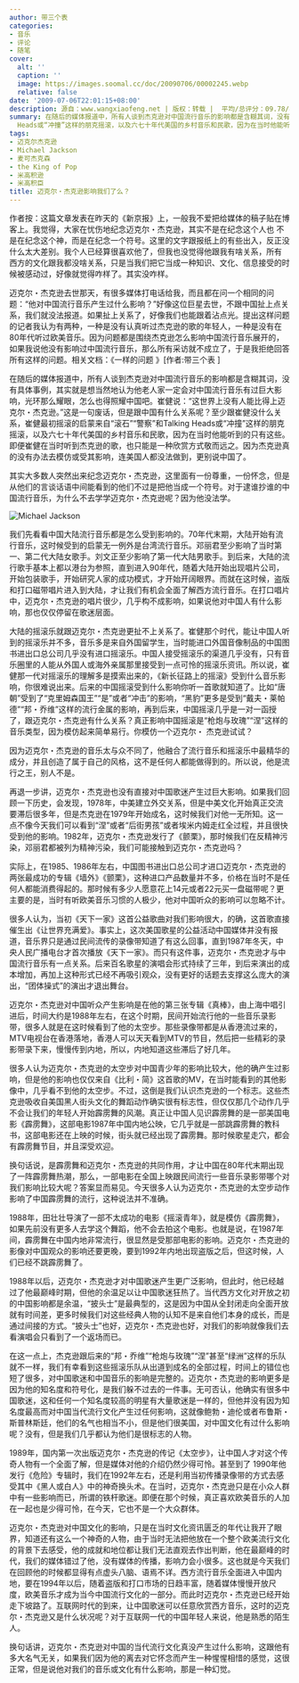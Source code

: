 ```yaml
---
author: 带三个表
categories:
- 音乐
- 评论
- 随笔
cover:
  alt: ''
  caption: ''
  image: https://images.soomal.cc/doc/20090706/00002245.webp
  relative: false
date: '2009-07-06T22:01:15+08:00'
description: 源自：www.wangxiaofeng.net | 版权：转载 |  平均/总评分：09.78/88
summary: 在随后的媒体报道中，所有人谈到杰克逊对中国流行音乐的影响都是含糊其词，没有具体事例，其实就是想当然地认为他老人家一定会对中国流行音乐有过巨大影响，光环那么耀眼，怎么也得照耀中国吧。崔健说：“这世界上没有人能比得上迈克尔・杰克逊。”这是一句废话，但是跟中国有什么关系呢？至少跟崔健没什么关系，崔健最初摇滚的启蒙来自“滚石”“警察”和Talking
  Heads或“冲撞”这样的朋克摇滚，以及六七十年代美国的乡村音乐和民歌，因为在当时他能听到的只有这些。即便崔健在当时听到杰克逊的歌，也只能是一种欣赏方式敬而远之。
tags:
- 迈克尔杰克逊
- Michael Jackson
- 麦可杰克森
- the King of Pop
- 米高积逊
- 米高积臣
title: 迈克尔・杰克逊影响我们了么？
---
```


作者按：这篇文章发表在昨天的《新京报》上，一般我不爱把给媒体的稿子贴在博客上。我觉得，大家在忧伤地纪念迈克尔・杰克逊，其实不是在纪念这个人也 
不是在纪念这个神，而是在纪念一个符号。这里的文字跟报纸上的有些出入，反正没什么太大差别。我个人已经算很喜欢他了，但我也没觉得他跟我有啥关系，所有 
西方的文化跟我都没啥关系，只是当我们把它当成一种知识、文化、信息接受的时候被感动过，好像就觉得咋样了。其实没咋样。



迈克尔・杰克逊去世那天，有很多媒体打电话给我，而且都在问一个相同的问题：“他对中国流行音乐产生过什么影响？”好像这位巨星去世，不跟中国扯上点关系，我们就没法报道。如果扯上关系了，好像我们也能跟着沾点光。提出这样问题的记者我认为有两种，一种是没有认真听过杰克逊的歌的年轻人，一种是没有在80年代听过欧美音乐。因为问题都是围绕杰克逊怎么影响中国流行音乐展开的，如果我说他没有影响过中国流行音乐，那么所有采访就不成立了，于是我拒绝回答所有这样的问题。相关文档：《一样的问题 》[作者:带三个表 ]



在随后的媒体报道中，所有人谈到杰克逊对中国流行音乐的影响都是含糊其词，没有具体事例，其实就是想当然地认为他老人家一定会对中国流行音乐有过巨大影响，光环那么耀眼，怎么也得照耀中国吧。崔健说：“这世界上没有人能比得上迈克尔・杰克逊。”这是一句废话，但是跟中国有什么关系呢？至少跟崔健没什么关系，崔健最初摇滚的启蒙来自“滚石”“警察”和Talking Heads或“冲撞”这样的朋克摇滚，以及六七十年代美国的乡村音乐和民歌，因为在当时他能听到的只有这些。即便崔健在当时听到杰克逊的歌，也只能是一种欣赏方式敬而远之。因为杰克逊真的没有办法去模仿或受其影响，连美国人都没法做到，更别说中国了。



其实大多数人突然出来纪念迈克尔・杰克逊，这里面有一份尊重，一份怀念，但是从他们的言谈话语中间能看到的他们不过是把他当成一个符号。对于逮谁抄谁的中国流行音乐，为什么不去学学迈克尔・杰克逊呢？因为他没法学。



![Michael Jackson](https://images.soomal.cc/doc/20090706/00002245.webp)



我们先看看中国大陆流行音乐都是怎么受到影响的。70年代末期，大陆开始有流行音乐，这时候受到的启蒙无一例外是台湾流行音乐。邓丽君至少影响了当时第一、第二代大陆女歌手。刘文正至少影响了第一代大陆男歌手。到后来，大陆的流行歌手基本上都以港台为参照，直到进入90年代，随着大陆开始出现唱片公司，开始包装歌手，开始研究人家的成功模式，才开始开阔眼界。而就在这时候，盗版和打口磁带唱片进入到大陆，才让我们有机会全面了解西方流行音乐。在打口唱片中，迈克尔・杰克逊的唱片很少，几乎构不成影响，如果说他对中国人有什么影响，那也仅仅停留在歌迷层面。



大陆的摇滚乐就跟迈克尔・杰克逊更扯不上关系了。崔健那个时代，能让中国人听到的摇滚乐并不多，音乐多是来自外国留学生，当时能进口外国音像制品的中国图书进出口总公司几乎没有进口摇滚乐。中国人接受摇滚乐的渠道几乎没有，只有音乐圈里的人能从外国人或海外亲属那里接受到一点可怜的摇滚乐资讯。所以说，崔健那一代对摇滚乐的理解多是摸索出来的，《新长征路上的摇滚》受到什么音乐影响，你很难说出来。后来的中国摇滚受到什么影响你听一首歌就知道了。比如“唐朝”受到了“克里姆森国王”“是”或者“冲击”的影响，“黑豹”更多是受到“戴夫・莱帕德”“邦・乔维”这样的流行金属的影响，再到后来，中国摇滚几乎是一对一函授了，跟迈克尔・杰克逊有什么关系？真正影响中国摇滚是“枪炮与玫瑰”“涅”这样的音乐类型，因为模仿起来简单易行。你模仿一个迈克尔・ 杰克逊试试？



因为迈克尔・杰克逊的音乐太与众不同了，他融合了流行音乐和摇滚乐中最精华的成分，并且创造了属于自己的风格，这不是任何人都能做得到的。所以说，他是流行之王，别人不是。



再退一步讲，迈克尔・杰克逊也没有直接对中国歌迷产生过巨大影响。如果我们回顾一下历史，会发现，1978年，中美建立外交关系，但是中美文化开始真正交流要滞后很多年，但是杰克逊在1979年开始成名，这时候我们对他一无所知。这一点不像今天我们可以看到“涅”或者“后街男孩”或者埃米内姆走红全过程，并且很快受到他的影响。1982年，迈克尔・杰克逊发行了《颤栗》，那时候我们在反精神污染，邓丽君都被列为精神污染，我们可能接触到迈克尔・杰克逊吗？



实际上，在1985、1986年左右，中国图书进出口总公司才进口迈克尔・杰克逊的两张最成功的专辑《墙外》《颤栗》，这种进口产品数量并不多，价格在当时不是任何人都能消费得起的。那时候有多少人愿意花上14元或者22元买一盘磁带呢？更主要的是，当时有听欧美音乐习惯的人极少，他对中国听众的影响可以忽略不计。



很多人认为，当初《天下一家》这首公益歌曲对我们影响很大，的确，这首歌直接催生出《让世界充满爱》。事实上，这次美国歌星的公益活动中国媒体并没有报道，音乐界只是通过民间流传的录像带知道了有这么回事，直到1987年冬天，中央人民广播电台才首次播放《天下一家》。而只有这件事，迈克尔・杰克逊才与中国流行音乐有一点关系。后来百名歌星的演唱会形式持续了三年，到后来演出的成本增加，再加上这种形式已经不再吸引观众，没有更好的话题去支撑这么庞大的演出，“团体操式”的演出才退出舞台。



迈克尔・杰克逊对中国听众产生影响是在他的第三张专辑《真棒》，由上海中唱引进后，时间大约是1988年左右，在这个时期，民间开始流行他的一些音乐录影带，很多人就是在这时候看到了他的太空步。那些录像带都是从香港流过来的，MTV电视台在香港落地，香港人可以天天看到MTV的节目，然后把一些精彩的录影带录下来，慢慢传到内地，所以，内地知道这些滞后了好几年。



很多人认为迈克尔・杰克逊的太空步对中国青少年的影响比较大，他的确产生过影响，但是他的影响也仅仅来自《比利・简》这首歌的MV，在当时能看到的其他影像中，几乎看不到他的太空步。不过，这倒是我们认识杰克逊的一个标志。这些杰克逊吸收自美国黑人街头文化的舞蹈动作确实很有标志性，但仅仅那几个动作几乎不会让我们的年轻人开始霹雳舞的风潮。真正让中国人见识霹雳舞的是一部美国电影《霹雳舞》，这部电影1987年中国内地公映，它几乎就是一部跳霹雳舞的教科书，这部电影还在上映的时候，街头就已经出现了霹雳舞。那时候歌星走穴，都会有霹雳舞节目，并且深受欢迎。



换句话说，是霹雳舞和迈克尔・杰克逊的共同作用，才让中国在80年代末期出现了一阵霹雳舞热潮，那么，一部电影在全国上映跟民间流行一些音乐录影带哪个对我们影响比较大呢？答案显而易见。今天很多人认为迈克尔・杰克逊的太空步动作影响了中国霹雳舞的流行，这种说法并不准确。



1988年，田壮壮导演了一部不太成功的电影《摇滚青年》，就是模仿《霹雳舞》，如果先前没有更多人去学这个舞蹈，他不会去拍这个电影。也就是说，在1987年间，霹雳舞在中国内地非常流行，很显然是受那部电影的影响。迈克尔・杰克逊的影像对中国观众的影响还要更晚，要到1992年内地出现盗版之后，但这时候，人们已经不跳霹雳舞了。



1988年以后，迈克尔・杰克逊才对中国歌迷产生更广泛影响，但此时，他已经越过了他最巅峰时期，但他的余温足以让中国歌迷狂热了。当代西方文化对开放之初的中国影响都是余温，“披头士”是最典型的，这是因为中国从全封闭走向全面开放就有时间差，更多时候我们对这些经典人物的认知不是来自他们本身的成长，而是通过间接的方式。“披头士”也好，迈克尔・杰克逊也好，对我们的影响就像我们去看演唱会只看到了一个返场而已。



在这一点上，杰克逊跟后来的“邦・乔维”“枪炮与玫瑰”“涅”甚至“绿洲”这样的乐队就不一样，我们有幸看到这些摇滚乐队从出道到成名的全部过程，时间上的错位也短了很多，对中国歌迷和中国音乐的影响是完整的。迈克尔・杰克逊的影响更多是因为他的知名度和符号化，是我们躲不过去的一件事。无可否认，他确实有很多中国歌迷，这和任何一个知名度较高的明星有大量歌迷是一样的，但他并没有因为知名度最高而对中国当代流行文化产生过任何影响，这就像鲍勃・迪伦或者布鲁斯・斯普林斯廷，他们的名气也相当不小，但是他们很美国，对中国文化有过什么影响呢？没有，但是我们几乎都认为他们是很标志的人物。



1989年，国内第一次出版迈克尔・杰克逊的传记《太空步》，让中国人才对这个传奇人物有一个全面了解，但是媒体对他的介绍仍然少得可怜。甚至到了 1990年他发行《危险》专辑时，我们在1992年左右，还是利用当初传播录像带的方式去感受其中《黑人或白人》中的神奇换头术。在当时，迈克尔・杰克逊只是在小众人群中有一些影响而已，所谓的铁杆歌迷。即便在那个时候，真正喜欢欧美音乐的人加在一起也是少得可怜，在今天，它也不是一个大众群体。



迈克尔・杰克逊对中国文化的影响，只是在当时文化资讯匮乏的年代让我开了眼界，知道还有这么一个神奇的人物，由于当时无法把他放在一个整个欧美流行文化的背景下去感受，他的成就和地位都让我们无法直观去作出判断，他在最巅峰的时代，我们的媒体错过了他，没有媒体的传播，影响力会小很多。这也就是今天我们在回顾他的时候都显得有点虚头八脑、语焉不详。西方流行音乐全面进入中国内地，要在1994年以后，随着盗版和打口市场的日趋丰富，随着媒体慢慢开放尺度，欧美音乐才成为当今中国流行文化的一部分。而此时迈克尔・杰克逊已经开始走下坡路了。互联网时代的到来，让中国歌迷可以任意欣赏西方音乐，这时的迈克尔・杰克逊又是什么状况呢？对于互联网一代的中国年轻人来说，他是熟悉的陌生人。



换句话讲，迈克尔・杰克逊对中国的当代流行文化真没产生过什么影响，这跟他有多大名气无关，如果我们因为他的离去对它怀念而产生一种惺惺相惜的感觉，这很正常，但是说他对我们的音乐或文化有什么影响，那是一种幻觉。